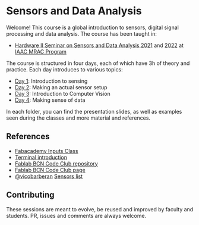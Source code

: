 # Sensors and Data Analysis

Welcome! This course is a global introduction to sensors, digital signal processing and data analysis. The course has been taught in:

- [Hardware II Seminar on Sensors and Data Analysis 2021](http://www.iaacblog.com/programs/courses/mrac/2020-2021-mrac/) and [2022](http://www.iaacblog.com/programs/courses/mrac/2021-2022-mrac/) at [IAAC MRAC Program](https://iaac.net/educational-programmes/masters-programmes/master-in-robotics-and-advanced-construction-mrac/)

The course is structured in four days, each of which have 3h of theory and practice. Each day introduces to various topics:

- [Day 1](01_introduction): Introduction to sensing
- [Day 2](02_datalogging): Making an actual sensor setup
- [Day 3](03_computer_vision): Introduction to Computer Vision
- [Day 4](04_dsp): Making sense of data

In each folder, you can find the presentation slides, as well as examples seen during the classes and more material and references.

## References

- [Fabacademy Inputs Class](https://fablabbcn-projects.gitlab.io/learning/fabacademy-local-docs/material/extras/week09/inputdevices/)
- [Terminal introduction](https://fablabbcn-projects.gitlab.io/learning/fabacademy-local-docs/guides/code/terminal/)
- [Fablab BCN Code Club repository](https://gitlab.com/fablabbcn-projects/learning/code-club/-/tree/master)
- [Fablab BCN Code Club page](https://fablabbcn-projects.gitlab.io/learning/fabacademy-local-docs/what_are_the_clubs/)
- [@vicobarberan](https://github.com/vicobarberan) [Sensors list](https://hackmd.io/xAjS5n_ASTOmX9EhacRRhw?view)

## Contributing

These sessions are meant to evolve, be reused and improved by faculty and students. PR, issues and comments are always welcome.



